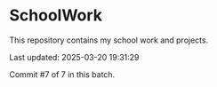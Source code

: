 # SchoolWork

This repository contains my school work and projects.

Last updated: 2025-03-20 19:31:29

Commit #7 of 7 in this batch.